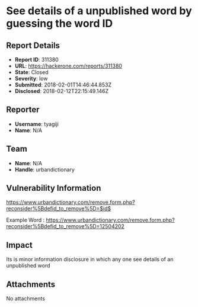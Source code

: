 # See details of a unpublished word by guessing the word ID

## Report Details
- **Report ID**: 311380
- **URL**: https://hackerone.com/reports/311380
- **State**: Closed
- **Severity**: low
- **Submitted**: 2018-02-01T14:46:44.853Z
- **Disclosed**: 2018-02-12T22:15:49.146Z

## Reporter
- **Username**: tyagiji
- **Name**: N/A

## Team
- **Name**: N/A
- **Handle**: urbandictionary

## Vulnerability Information
https://www.urbandictionary.com/remove.form.php?reconsider%5Bdefid_to_remove%5D=$id$

Example Word : 
https://www.urbandictionary.com/remove.form.php?reconsider%5Bdefid_to_remove%5D=12504202

## Impact

Its is minor information disclosure in which any one see details of an unpublished word

## Attachments
No attachments
